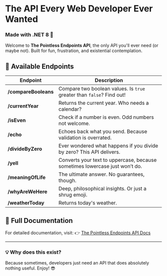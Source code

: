 # The API Every Web Developer Ever Wanted

### Made with .NET 8 🚀

Welcome to **The Pointless Endpoints API**, the only API you'll ever need (or maybe not). Built for fun, frustration, and existential contemplation.

## 📌 Available Endpoints

| Endpoint            | Description |
|--------------------|-------------|
| **/compareBooleans** | Compare two boolean values. Is `true` greater than `false`? Find out! |
| **/currentYear** | Returns the current year. Who needs a calendar? |
| **/isEven** | Check if a number is even. Odd numbers not welcome. |
| **/echo** | Echoes back what you send. Because validation is overrated. |
| **/divideByZero** | Ever wondered what happens if you divide by zero? This API delivers. |
| **/yell** | Converts your text to uppercase, because sometimes lowercase just won’t do. |
| **/meaningOfLife** | The ultimate answer. No guarantees, though. |
| **/whyAreWeHere** | Deep, philosophical insights. Or just a shrug emoji. |
| **/weatherToday** | Returns today's weather. |

## 📖 Full Documentation

For detailed documentation, visit:
👉 [The Pointless Endpoints API Docs](https://matiaszozaya.com.ar/thepointlessendpoints.html)

---

### 💡 Why does this exist?
Because sometimes, developers just need an API that does absolutely nothing useful. Enjoy! 😎


